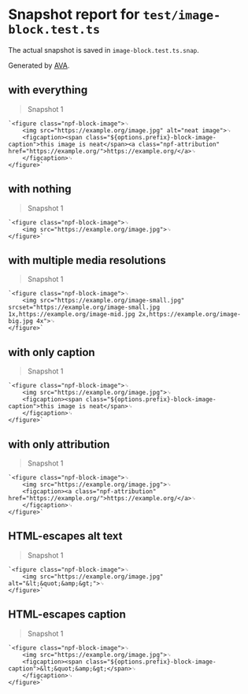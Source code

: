 # Snapshot report for `test/image-block.test.ts`

The actual snapshot is saved in `image-block.test.ts.snap`.

Generated by [AVA](https://avajs.dev).

## with everything

> Snapshot 1

    `<figure class="npf-block-image">␊
        <img src="https://example.org/image.jpg" alt="neat image">␊
        <figcaption><span class="${options.prefix}-block-image-caption">this image is neat</span><a class="npf-attribution" href="https://example.org/">https://example.org/</a>␊
        </figcaption>␊
    </figure>`

## with nothing

> Snapshot 1

    `<figure class="npf-block-image">␊
        <img src="https://example.org/image.jpg">␊
    </figure>`

## with multiple media resolutions

> Snapshot 1

    `<figure class="npf-block-image">␊
        <img src="https://example.org/image-small.jpg" srcset="https://example.org/image-small.jpg 1x,https://example.org/image-mid.jpg 2x,https://example.org/image-big.jpg 4x">␊
    </figure>`

## with only caption

> Snapshot 1

    `<figure class="npf-block-image">␊
        <img src="https://example.org/image.jpg">␊
        <figcaption><span class="${options.prefix}-block-image-caption">this image is neat</span>␊
        </figcaption>␊
    </figure>`

## with only attribution

> Snapshot 1

    `<figure class="npf-block-image">␊
        <img src="https://example.org/image.jpg">␊
        <figcaption><a class="npf-attribution" href="https://example.org/">https://example.org/</a>␊
        </figcaption>␊
    </figure>`

## HTML-escapes alt text

> Snapshot 1

    `<figure class="npf-block-image">␊
        <img src="https://example.org/image.jpg" alt="&lt;&quot;&amp;&gt;">␊
    </figure>`

## HTML-escapes caption

> Snapshot 1

    `<figure class="npf-block-image">␊
        <img src="https://example.org/image.jpg">␊
        <figcaption><span class="${options.prefix}-block-image-caption">&lt;&quot;&amp;&gt;</span>␊
        </figcaption>␊
    </figure>`
